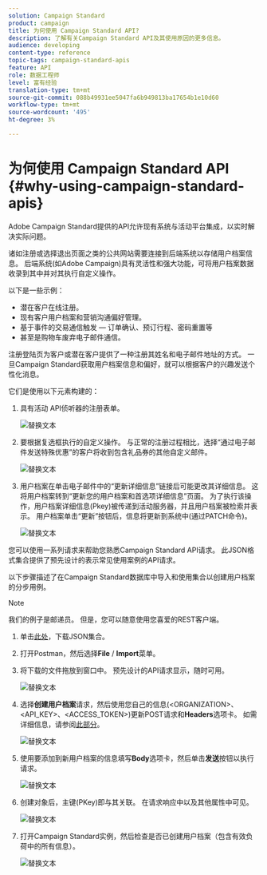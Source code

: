 ```yaml
---
solution: Campaign Standard
product: campaign
title: 为何使用 Campaign Standard API?
description: 了解有关Campaign Standard API及其使用原因的更多信息。
audience: developing
content-type: reference
topic-tags: campaign-standard-apis
feature: API
role: 数据工程师
level: 富有经验
translation-type: tm+mt
source-git-commit: 088b49931ee5047fa6b949813ba17654b1e10d60
workflow-type: tm+mt
source-wordcount: '495'
ht-degree: 3%

---
```



# 为何使用 Campaign Standard API {#why-using-campaign-standard-apis}

Adobe Campaign Standard提供的API允许现有系统与活动平台集成，以实时解决实际问题。

诸如注册或选择退出页面之类的公共网站需要连接到后端系统以存储用户档案信息。 后端系统(如Adobe Campaign)具有灵活性和强大功能，可将用户档案数据收录到其中并对其执行自定义操作。

以下是一些示例：

* 潜在客户在线注册。
* 现有客户用户档案和营销沟通偏好管理。
* 基于事件的交易通信触发 — 订单确认、预订行程、密码重置等
* 甚至是购物车废弃电子邮件通信。

注册登陆页为客户或潜在客户提供了一种注册其姓名和电子邮件地址的方式。 一旦Campaign Standard获取用户档案信息和偏好，就可以根据客户的兴趣发送个性化消息。

它们是使用以下元素构建的：

1. 具有活动 API侦听器的注册表单。

   ![替换文本](assets/apis_uc1.png)

1. 要根据复选框执行的自定义操作。 与正常的注册过程相比，选择“通过电子邮件发送特殊优惠”的客户将收到包含礼品券的其他自定义邮件。

   ![替换文本](assets/apis_uc2.png)

1. 用户档案在单击电子邮件中的“更新详细信息”链接后可能更改其详细信息。 这将用户档案转到“更新您的用户档案和首选项详细信息”页面。 为了执行该操作，用户档案详细信息(Pkey)被传递到活动服务器，并且用户档案被检索并表示。 用户档案单击“更新”按钮后，信息将更新到系统中(通过PATCH命令)。

   ![替换文本](assets/apis_uc3.png)

您可以使用一系列请求来帮助您熟悉Campaign Standard API请求。 此JSON格式集合提供了预先设计的表示常见使用案例的API请求。

以下步骤描述了在Campaign Standard数据库中导入和使用集合以创建用户档案的分步用例。

>[!NOTE]
>
>我们的例子是邮递员。 但是，您可以随意使用您喜爱的REST客户端。

1. 单击[此处](https://helpx.adobe.com/content/dam/help/en/campaign/kb/working-with-acs-api/_jcr_content/main-pars/download_section/download-1/KB_postman_collection.json.zip)，下载JSON集合。

1. 打开Postman，然后选择&#x200B;**File** / **Import**&#x200B;菜单。

1. 将下载的文件拖放到窗口中。 预先设计的API请求显示，随时可用。

   ![替换文本](assets/postman_collection.png)

1. 选择&#x200B;**创建用户档案**&#x200B;请求，然后使用您自己的信息(&lt;ORGANIZATION>、&lt;API_KEY>、&lt;ACCESS_TOKEN>)更新POST请求和&#x200B;**Headers**&#x200B;选项卡。 如需详细信息，请参阅[此部分](../../api/using/setting-up-api-access.md)。

   ![替换文本](assets/postman_uc1.png)

1. 使用要添加到新用户档案的信息填写&#x200B;**Body**&#x200B;选项卡，然后单击&#x200B;**发送**&#x200B;按钮以执行请求。

   ![替换文本](assets/postman_uc2.png)

1. 创建对象后，主键(PKey)即与其关联。 在请求响应中以及其他属性中可见。

   ![替换文本](assets/postman_uc3.png)

1. 打开Campaign Standard实例，然后检查是否已创建用户档案（包含有效负荷中的所有信息）。

   ![替换文本](assets/postman_uc4.png)
